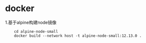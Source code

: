 # docker

1.基于alpine构建node镜像

```
    cd alpine-node-small
    docker build --network host -t alpine-node-small:12.13.0 . 
```

